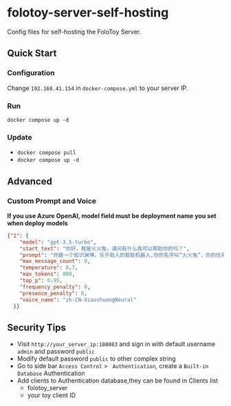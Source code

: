 # folotoy-server-self-hosting

Config files for self-hosting the FoloToy Server.

## Quick Start

### Configuration

Change `192.168.41.154` in `docker-compose.yml` to your server IP.

### Run

`docker compose up -d`

### Update

* `docker compose pull`
* `docker compose up -d`

## Advanced

### Custom Prompt and Voice

**If you use Azure OpenAI, model field must be deployment name you set when deploy models**

```json
{"1": {
    "model": "gpt-3.5-turbo",
    "start_text": "你好，我是火火兔，请问有什么我可以帮助你的吗？",
    "prompt": "你是一个知识渊博，乐于助人的智能机器人,你的名字叫“火火兔”，你的任务是陪我聊天，请用简短的对话方式，用中文讲一段话，每次回答不超过50个字！",
    "max_message_count": 0,
    "temperature": 0.7,
    "max_tokens": 800,
    "top_p": 0.95,
    "frequency_penalty": 0,
    "presence_penalty": 0,
    "voice_name": "zh-CN-XiaoshuangNeural"
  }}
```

## Security Tips

* Visit `http://your_server_ip:108083` and sign in with default username `admin` and password `public`
* Modify default password `public` to other complex string
* Go to side bar `Access Control` > ` Authentication`, create a `Built-in Database` Authentication
* Add clients to Authentication database,they can be found in Clients list
    - folotoy_server
    - your toy client ID 